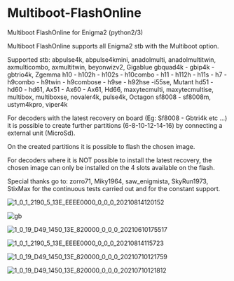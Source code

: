 # Multiboot-FlashOnline
Multiboot FlashOnline for Enigma2 (python2/3)

Multiboot FlashOnline supports all Enigma2 stb with the Multiboot option.

Supported stb: abpulse4k, abpulse4kmini, anadolmulti, anadolmultitwin, axmulticombo, axmultitwin, beyonwizv2, Gigablue gbquad4k - gbip4k - gbtrio4k, Zgemma h10 - h102h - h102s - h10combo - h11 - h112h - h11s - h7 - h9combo - h9twin - h9combose - h9se - h92hse -i55se, Mutant hd51 - hd60 - hd61, Ax51 - Ax60 - Ax61, Hd66, maxytecmulti, maxytecmultise, multibox, multiboxse, novaler4k, pulse4k, Octagon sf8008 - sf8008m, ustym4kpro, viper4k


For decoders with the latest recovery on board (Eg: Sf8008 - Gbtri4k etc ...) it is possible to create further partitions (6-8-10-12-14-16) by connecting a external unit (MicroSd).

On the created partitions it is possible to flash the chosen image.

For decoders where it is NOT possible to install the latest recovery, the chosen image can only be installed on the 4 slots available on the flash.

Special thanks go to:
zorro71, Miky1964, saw_enigmista, SkyRun1973, StixMax for the continuous tests carried out and for the constant support.

![1_0_1_2190_5_13E_EEEE0000_0_0_0_20210814120152](https://user-images.githubusercontent.com/35741027/129442466-af4a83d6-e942-499c-9063-d4015c98bfa8.jpg)

![gb](https://user-images.githubusercontent.com/35741027/121557302-eed49d00-ca14-11eb-83d5-8b7313a7da89.jpg)

![1_0_19_D49_1450_13E_820000_0_0_0_20210610175517](https://user-images.githubusercontent.com/35741027/121557464-0dd32f00-ca15-11eb-866a-03c6a830294f.jpg)

![1_0_1_2190_5_13E_EEEE0000_0_0_0_20210814115723](https://user-images.githubusercontent.com/35741027/129442364-bdb78356-5232-43bc-8e4a-99079bb89823.jpg)

![1_0_19_D49_1450_13E_820000_0_0_0_20210710121759](https://user-images.githubusercontent.com/35741027/125159676-1f753700-e179-11eb-803f-928f1e1ee21a.jpg)

![1_0_19_D49_1450_13E_820000_0_0_0_20210710121812](https://user-images.githubusercontent.com/35741027/125159679-24d28180-e179-11eb-8b66-be7aa2dd09b5.jpg)


